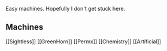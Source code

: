 Easy machines. Hopefully I don't get stuck here.

## Machines
[[Sightless]]
[[GreenHorn]]
[[Permx]]
[[Chemistry]]
[[Artificial]]